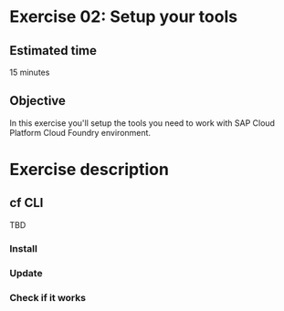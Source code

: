 # Exercise 02: Setup your tools  

## Estimated time

15 minutes

## Objective

In this exercise you'll setup the tools you need to work with SAP Cloud Platform Cloud Foundry environment.

# Exercise description

## cf CLI

TBD

### Install

### Update

### Check if it works
